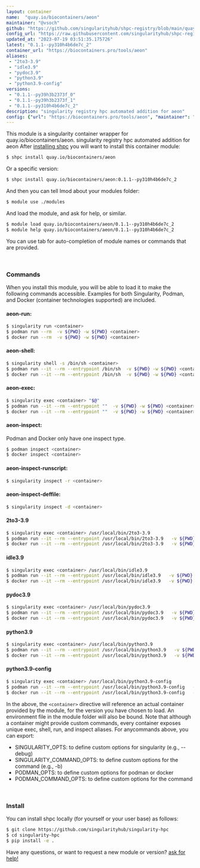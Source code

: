 ```yaml
---
layout: container
name:  "quay.io/biocontainers/aeon"
maintainer: "@vsoch"
github: "https://github.com/singularityhub/shpc-registry/blob/main/quay.io/biocontainers/aeon/container.yaml"
config_url: "https://raw.githubusercontent.com/singularityhub/shpc-registry/main/quay.io/biocontainers/aeon/container.yaml"
updated_at: "2023-07-19 03:51:35.175726"
latest: "0.1.1--py310h4b6de7c_2"
container_url: "https://biocontainers.pro/tools/aeon"
aliases:
 - "2to3-3.9"
 - "idle3.9"
 - "pydoc3.9"
 - "python3.9"
 - "python3.9-config"
versions:
 - "0.1.1--py39h3b2373f_0"
 - "0.1.1--py39h3b2373f_1"
 - "0.1.1--py310h4b6de7c_2"
description: "singularity registry hpc automated addition for aeon"
config: {"url": "https://biocontainers.pro/tools/aeon", "maintainer": "@vsoch", "description": "singularity registry hpc automated addition for aeon", "latest": {"0.1.1--py310h4b6de7c_2": "sha256:a04ff094578b08bc1d3b92d424aa634c08c018b5a079c85cac23a8d7fd13b51a"}, "tags": {"0.1.1--py39h3b2373f_0": "sha256:947800f8b7cbccf4e0620bd09707dfe3878b0335a4d0a70753fdf7846985b0a7", "0.1.1--py39h3b2373f_1": "sha256:ce5a017491aaf37bda3c01498d3ab05c808f4d3295521daa584f444bea3e834c", "0.1.1--py310h4b6de7c_2": "sha256:a04ff094578b08bc1d3b92d424aa634c08c018b5a079c85cac23a8d7fd13b51a"}, "docker": "quay.io/biocontainers/aeon", "aliases": {"2to3-3.9": "/usr/local/bin/2to3-3.9", "idle3.9": "/usr/local/bin/idle3.9", "pydoc3.9": "/usr/local/bin/pydoc3.9", "python3.9": "/usr/local/bin/python3.9", "python3.9-config": "/usr/local/bin/python3.9-config"}}
---
```


This module is a singularity container wrapper for quay.io/biocontainers/aeon.
singularity registry hpc automated addition for aeon
After [installing shpc](#install) you will want to install this container module:


```bash
$ shpc install quay.io/biocontainers/aeon
```

Or a specific version:

```bash
$ shpc install quay.io/biocontainers/aeon:0.1.1--py310h4b6de7c_2
```

And then you can tell lmod about your modules folder:

```bash
$ module use ./modules
```

And load the module, and ask for help, or similar.

```bash
$ module load quay.io/biocontainers/aeon/0.1.1--py310h4b6de7c_2
$ module help quay.io/biocontainers/aeon/0.1.1--py310h4b6de7c_2
```

You can use tab for auto-completion of module names or commands that are provided.

<br>

### Commands

When you install this module, you will be able to load it to make the following commands accessible.
Examples for both Singularity, Podman, and Docker (container technologies supported) are included.

#### aeon-run:

```bash
$ singularity run <container>
$ podman run --rm  -v ${PWD} -w ${PWD} <container>
$ docker run --rm  -v ${PWD} -w ${PWD} <container>
```

#### aeon-shell:

```bash
$ singularity shell -s /bin/sh <container>
$ podman run --it --rm --entrypoint /bin/sh  -v ${PWD} -w ${PWD} <container>
$ docker run --it --rm --entrypoint /bin/sh  -v ${PWD} -w ${PWD} <container>
```

#### aeon-exec:

```bash
$ singularity exec <container> "$@"
$ podman run --it --rm --entrypoint ""  -v ${PWD} -w ${PWD} <container> "$@"
$ docker run --it --rm --entrypoint ""  -v ${PWD} -w ${PWD} <container> "$@"
```

#### aeon-inspect:

Podman and Docker only have one inspect type.

```bash
$ podman inspect <container>
$ docker inspect <container>
```

#### aeon-inspect-runscript:

```bash
$ singularity inspect -r <container>
```

#### aeon-inspect-deffile:

```bash
$ singularity inspect -d <container>
```


#### 2to3-3.9

```bash
$ singularity exec <container> /usr/local/bin/2to3-3.9
$ podman run --it --rm --entrypoint /usr/local/bin/2to3-3.9   -v ${PWD} -w ${PWD} <container> -c " $@"
$ docker run --it --rm --entrypoint /usr/local/bin/2to3-3.9   -v ${PWD} -w ${PWD} <container> -c " $@"
```


#### idle3.9

```bash
$ singularity exec <container> /usr/local/bin/idle3.9
$ podman run --it --rm --entrypoint /usr/local/bin/idle3.9   -v ${PWD} -w ${PWD} <container> -c " $@"
$ docker run --it --rm --entrypoint /usr/local/bin/idle3.9   -v ${PWD} -w ${PWD} <container> -c " $@"
```


#### pydoc3.9

```bash
$ singularity exec <container> /usr/local/bin/pydoc3.9
$ podman run --it --rm --entrypoint /usr/local/bin/pydoc3.9   -v ${PWD} -w ${PWD} <container> -c " $@"
$ docker run --it --rm --entrypoint /usr/local/bin/pydoc3.9   -v ${PWD} -w ${PWD} <container> -c " $@"
```


#### python3.9

```bash
$ singularity exec <container> /usr/local/bin/python3.9
$ podman run --it --rm --entrypoint /usr/local/bin/python3.9   -v ${PWD} -w ${PWD} <container> -c " $@"
$ docker run --it --rm --entrypoint /usr/local/bin/python3.9   -v ${PWD} -w ${PWD} <container> -c " $@"
```


#### python3.9-config

```bash
$ singularity exec <container> /usr/local/bin/python3.9-config
$ podman run --it --rm --entrypoint /usr/local/bin/python3.9-config   -v ${PWD} -w ${PWD} <container> -c " $@"
$ docker run --it --rm --entrypoint /usr/local/bin/python3.9-config   -v ${PWD} -w ${PWD} <container> -c " $@"
```



In the above, the `<container>` directive will reference an actual container provided
by the module, for the version you have chosen to load. An environment file in the
module folder will also be bound. Note that although a container
might provide custom commands, every container exposes unique exec, shell, run, and
inspect aliases. For anycommands above, you can export:

 - SINGULARITY_OPTS: to define custom options for singularity (e.g., --debug)
 - SINGULARITY_COMMAND_OPTS: to define custom options for the command (e.g., -b)
 - PODMAN_OPTS: to define custom options for podman or docker
 - PODMAN_COMMAND_OPTS: to define custom options for the command

<br>

### Install

You can install shpc locally (for yourself or your user base) as follows:

```bash
$ git clone https://github.com/singularityhub/singularity-hpc
$ cd singularity-hpc
$ pip install -e .
```

Have any questions, or want to request a new module or version? [ask for help!](https://github.com/singularityhub/singularity-hpc/issues)